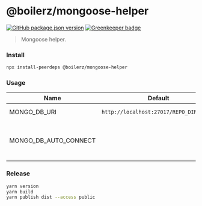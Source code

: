 # @boilerz/mongoose-helper

[![GitHub package.json version](https://img.shields.io/github/package-json/v/boilerz/mongoose-helper)](https://www.npmjs.com/package/@boilerz/mongoose-helper) [![Greenkeeper badge](https://badges.greenkeeper.io/boilerz/mongoose-helper.svg)](https://greenkeeper.io/)

> Mongoose helper.

### Install

```bash
npx install-peerdeps @boilerz/mongoose-helper
```

### Usage

| Name                  | Default                                 | Description                                    |
|-----------------------|-----------------------------------------|------------------------------------------------|
| MONGO_DB_URI          | `http://localhost:27017/REPO_DIRECTORY` | Mongo DB uri                                   |
| MONGO_DB_AUTO_CONNECT |                                         | Will auto connect to the database when `true`. |

### Release

```bash
yarn version
yarn build
yarn publish dist --access public
```
